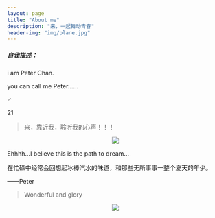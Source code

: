 ```yaml
---
layout: page
title: "About me"
description: "来，一起舞动青春"
header-img: "img/plane.jpg"
---
```


##### 自我描述：

i am Peter Chan.

you can call me Peter......

♂

21

> 来，靠近我，聆听我的心声！！！

<center>
    <p><img src="http://ww4.sinaimg.cn/mw1024/0065PbKCgw1fa5gsn67fpj311s0schdt.jpg" align="center"></p>
</center>

Ehhhh...I believe this is the path to dream...

在忙碌中经常会回想起冰棒汽水的味道，和那些无所事事一整个夏天的年少。

——Peter


> Wonderful and glory

<center>
    <p><img src="http://dreamofbook.qiniudn.com/hacker.png" align="center"></p>
</center>
